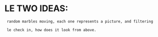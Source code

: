 LE TWO IDEAS:
=============

     random marbles moving, each one represents a picture, and filtering

     le check in, how does it look from above.
